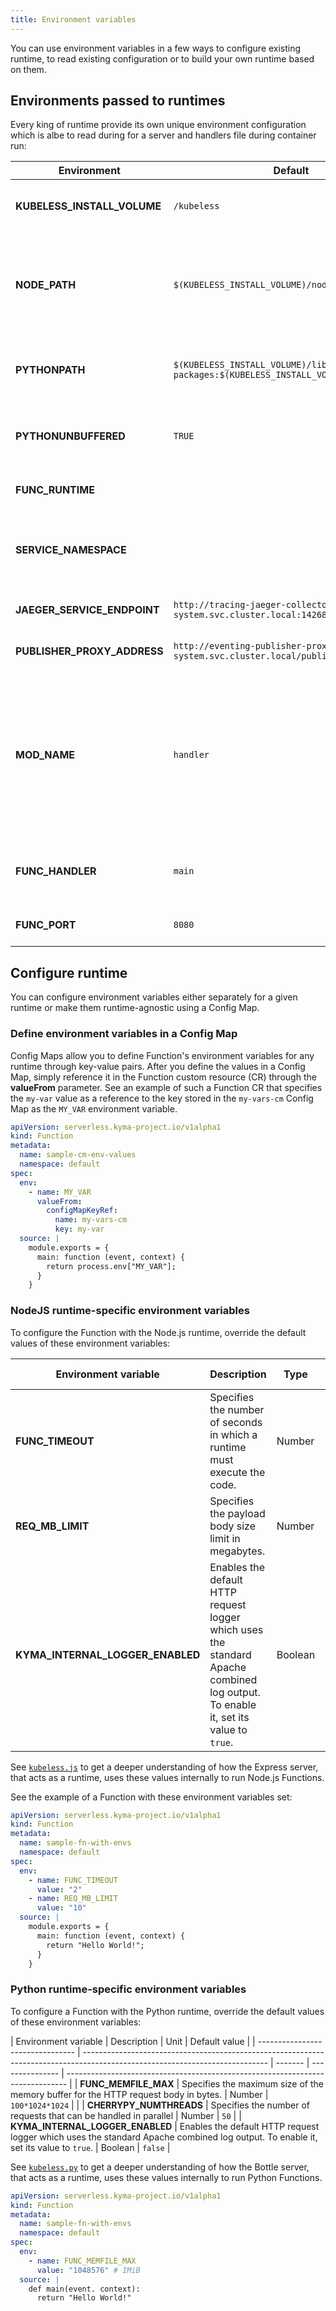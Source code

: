 ```yaml
---
title: Environment variables
---
```


You can use environment variables in a few ways to configure existing runtime, to read existing configuration or to build your own runtime based on them.

## Environments passed to runtimes

Every king of runtime provide its own unique environment configuration which is albe to read during for a server and handlers file during container run:

| Environment | Default | Description |
|---------------|-----------|-------------|
| **KUBELESS_INSTALL_VOLUME** | `/kubeless` | Full path to volume mount with users source code |
| **NODE_PATH** | `$(KUBELESS_INSTALL_VOLUME)/node_modules` | Full path to fetched users dependencies. This envornment ocurres only on nodejs runtimes |
| **PYTHONPATH** | `$(KUBELESS_INSTALL_VOLUME)/lib.python3.9/site-packages:$(KUBELESS_INSTALL_VOLUME)` | ????. This environment occures only on the python runtimes |
| **PYTHONUNBUFFERED** | `TRUE` | ????. This environment occures only on the python runtimes |
| **FUNC_RUNTIME** | | The name of the actual runtime |
| **SERVICE_NAMESPACE** | | The namespace where the right function exists on the cluster |
| **JAEGER_SERVICE_ENDPOINT** | `http://tracing-jaeger-collector.kyma-system.svc.cluster.local:14268/api/traces` | Full address of the Jaeger service |
| **PUBLISHER_PROXY_ADDRESS** | `http://eventing-publisher-proxy.kyma-system.svc.cluster.local/publish` | Full address of the Publisher Proxy service |
| **MOD_NAME** | `handler` | The name of the main exported file. The extension should be added on the servers side and should be equal `.py` for the python runtimes and `.js` for one ones |
| **FUNC_HANDLER** | `main` | The name of the exported function inside the `MOD_NAME` file |
| **FUNC_PORT** | `8080` | The right port server should listen on |

## Configure runtime

You can configure environment variables either separately for a given runtime or make them runtime-agnostic using a Config Map.

### Define environment variables in a Config Map

Config Maps allow you to define Function's environment variables for any runtime through key-value pairs. After you define the values in a Config Map, simply reference it in the Function custom resource (CR) through the **valueFrom** parameter. See an example of such a Function CR that specifies the `my-var` value as a reference to the key stored in the `my-vars-cm` Config Map as the `MY_VAR` environment variable.

```yaml
apiVersion: serverless.kyma-project.io/v1alpha1
kind: Function
metadata:
  name: sample-cm-env-values
  namespace: default
spec:
  env:
    - name: MY_VAR
      valueFrom:
        configMapKeyRef:
          name: my-vars-cm
          key: my-var
  source: |
    module.exports = {
      main: function (event, context) {
        return process.env["MY_VAR"];
      }
    }
```

### NodeJS runtime-specific environment variables

To configure the Function with the Node.js runtime, override the default values of these environment variables:

| Environment variable             | Description                                                                                                                  | Type    | Default value |
| -------------------------------- | ---------------------------------------------------------------------------------------------------------------------------- | ------- | ------------- |
| **FUNC_TIMEOUT**                 | Specifies the number of seconds in which a runtime must execute the code.                                                    | Number  | `180`         |
| **REQ_MB_LIMIT**                 | Specifies the payload body size limit in megabytes.                                                                          | Number  | `1`           |
| **KYMA_INTERNAL_LOGGER_ENABLED** | Enables the default HTTP request logger which uses the standard Apache combined log output. To enable it, set its value to `true`.  | Boolean | `false`       |

See [`kubeless.js`](https://github.com/kubeless/runtimes/blob/master/stable/nodejs/kubeless.js) to get a deeper understanding of how the Express server, that acts as a runtime, uses these values internally to run Node.js Functions.

See the example of a Function with these environment variables set:

```yaml
apiVersion: serverless.kyma-project.io/v1alpha1
kind: Function
metadata:
  name: sample-fn-with-envs
  namespace: default
spec:
  env:
    - name: FUNC_TIMEOUT
      value: "2"
    - name: REQ_MB_LIMIT
      value: "10"
  source: |
    module.exports = {
      main: function (event, context) {
        return "Hello World!";
      }
    }
```

### Python runtime-specific environment variables

To configure a Function with the Python runtime, override the default values of these environment variables:

| Environment variable             | Description                                                                                                                  | Unit    | Default value   |
| -------------------------------- | ---------------------------------------------------------------------------------------------------------------------------- | ------- | --------------- | ------------------------------------------------------------------------------ |
| **FUNC_MEMFILE_MAX**             | Specifies the maximum size of the memory buffer for the HTTP request body in bytes.                                                            | Number  | `100*1024*1024` | <!-- https://bottlepy.org/docs/dev/api.html#bottle.BaseRequest.MEMFILE_MAX --> |
| **CHERRYPY_NUMTHREADS**          | Specifies the number of requests that can be handled in parallel                                                                           | Number  | `50`              |
| **KYMA_INTERNAL_LOGGER_ENABLED** | Enables the default HTTP request logger which uses the standard Apache combined log output. To enable it, set its value to `true`. | Boolean | `false`         |

See [`kubeless.py`](https://github.com/kubeless/runtimes/blob/master/stable/python/_kubeless.py) to get a deeper understanding of how the Bottle server, that acts as a runtime, uses these values internally to run Python Functions.

```yaml
apiVersion: serverless.kyma-project.io/v1alpha1
kind: Function
metadata:
  name: sample-fn-with-envs
  namespace: default
spec:
  env:
    - name: FUNC_MEMFILE_MAX
      value: "1048576" # 1MiB
  source: |
    def main(event. context):
      return "Hello World!"
```

